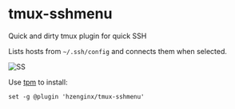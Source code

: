 # tmux-sshmenu
Quick and dirty tmux plugin for quick SSH

Lists hosts from `~/.ssh/config` and connects them when selected.

![SS](https://i.imgur.com/yj02ZR6.png?1)

Use [tpm](https://github.com/tmux-plugins/tpm) to install:

```
set -g @plugin 'hzenginx/tmux-sshmenu'
```
